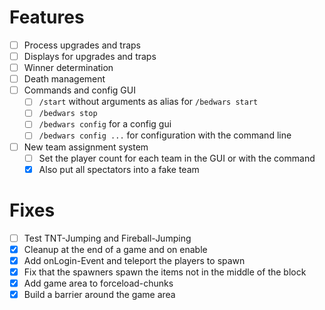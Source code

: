 # Features

- [ ] Process upgrades and traps
- [ ] Displays for upgrades and traps
- [ ] Winner determination
- [ ] Death management
- [ ] Commands and config GUI
    - [ ] `/start` without arguments as alias for `/bedwars start`
    - [ ] `/bedwars stop`
    - [ ] `/bedwars config` for a config gui
    - [ ] `/bedwars config ...` for configuration with the command line
- [ ] New team assignment system
  - [ ] Set the player count for each team in the GUI or with the command
  - [X] Also put all spectators into a fake team

# Fixes

- [ ] Test TNT-Jumping and Fireball-Jumping
- [X] Cleanup at the end of a game and on enable
- [X] Add onLogin-Event and teleport the players to spawn
- [X] Fix that the spawners spawn the items not in the middle of the block
- [X] Add game area to forceload-chunks
- [X] Build a barrier around the game area
